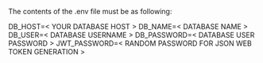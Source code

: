 The contents of the .env file must be as following:

DB_HOST=< YOUR DATABASE HOST >
DB_NAME=< DATABASE NAME >
DB_USER=< DATABASE USERNAME >
DB_PASSWORD=< DATABASE USER PASSWORD >
JWT_PASSWORD=< RANDOM PASSWORD FOR JSON WEB TOKEN GENERATION >
